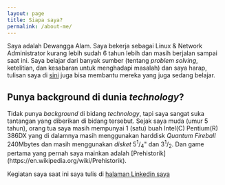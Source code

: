 ```yaml
---
layout: page
title: Siapa saya?
permalink: /about-me/
---
```


Saya adalah Dewangga Alam. Saya bekerja sebagai Linux & Network Administrator kurang lebih sudah 6 tahun lebih dan masih berjalan sampai saat ini. Saya belajar dari banyak sumber (tentang <i>problem solving</i>, ketelitian, dan kesabaran untuk menghadapi masalah) dan saya harap, tulisan saya di [sini](https://log.xtremenitro.org) juga bisa membantu mereka yang juga sedang belajar.

<h2>Punya background di dunia <i>technology</i>?</h2>
Tidak punya <i>background</i> di bidang <i>technology</i>, tapi saya sangat suka tantangan yang diberikan di bidang tersebut. Sejak saya muda (umur 5 tahun), orang tua saya masih mempunyai 1 (satu) buah Intel(C) Pentium(R) 386DX yang di dalamnya masih menggunakan harddisk <i>Quantum Fireball</i> 240Mbytes dan masih menggunakan <i>disket</i> 5<sup>1</sup>/<sub>4</sub>" dan 3<sup>1</sup>/<sub>2</sub>. Dan game pertama yang pernah saya mainkan adalah [Prehistorik](https://en.wikipedia.org/wiki/Prehistorik).

Kegiatan saya saat ini saya tulis di [halaman Linkedin saya](http://id.linkedin.com/in/dewangga)